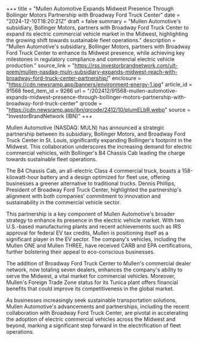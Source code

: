 +++
title = "Mullen Automotive Expands Midwest Presence Through Bollinger Motors Partnership with Broadway Ford Truck Center"
date = "2024-12-10T18:20:21Z"
draft = false
summary = "Mullen Automotive's subsidiary, Bollinger Motors, partners with Broadway Ford Truck Center to expand its electric commercial vehicle market in the Midwest, highlighting the growing shift towards sustainable fleet operations."
description = "Mullen Automotive's subsidiary, Bollinger Motors, partners with Broadway Ford Truck Center to enhance its Midwest presence, while achieving key milestones in regulatory compliance and commercial electric vehicle production."
source_link = "https://rss.investorbrandnetwork.com/ult-prem/mullen-nasdaq-muln-subsidiary-expands-midwest-reach-with-broadway-ford-truck-center-partnership/"
enclosure = "https://cdn.newsramp.app/banners/environment-energy-1.jpg"
article_id = 91568
feed_item_id = 9266
url = "/202412/91568-mullen-automotive-expands-midwest-presence-through-bollinger-motors-partnership-with-broadway-ford-truck-center"
qrcode = "https://cdn.newsramp.app/ibn/qrcode/2412/10/plumELbR.webp"
source = "InvestorBrandNetwork (IBN)"
+++

<p>Mullen Automotive (NASDAQ: MULN) has announced a strategic partnership between its subsidiary, Bollinger Motors, and Broadway Ford Truck Center in St. Louis, significantly expanding Bollinger's footprint in the Midwest. This collaboration underscores the increasing demand for electric commercial vehicles, with Bollinger's B4 Chassis Cab leading the charge towards sustainable fleet operations.</p><p>The B4 Chassis Cab, an all-electric Class 4 commercial truck, boasts a 158-kilowatt-hour battery and a design optimized for fleet use, offering businesses a greener alternative to traditional trucks. Dennis Phillips, President of Broadway Ford Truck Center, highlighted the partnership's alignment with both companies' commitment to innovation and sustainability in the commercial vehicle sector.</p><p>This partnership is a key component of Mullen Automotive's broader strategy to enhance its presence in the electric vehicle market. With two U.S.-based manufacturing plants and recent achievements such as IRS approval for federal EV tax credits, Mullen is positioning itself as a significant player in the EV sector. The company's vehicles, including the Mullen ONE and Mullen THREE, have received CARB and EPA certifications, further bolstering their appeal to eco-conscious businesses.</p><p>The addition of Broadway Ford Truck Center to Mullen's commercial dealer network, now totaling seven dealers, enhances the company's ability to serve the Midwest, a vital market for commercial vehicles. Moreover, Mullen's Foreign Trade Zone status for its Tunica plant offers financial benefits that could improve its competitiveness in the global market.</p><p>As businesses increasingly seek sustainable transportation solutions, Mullen Automotive's advancements and partnerships, including the recent collaboration with Broadway Ford Truck Center, are pivotal in accelerating the adoption of electric commercial vehicles across the Midwest and beyond, marking a significant step forward in the electrification of fleet operations.</p>